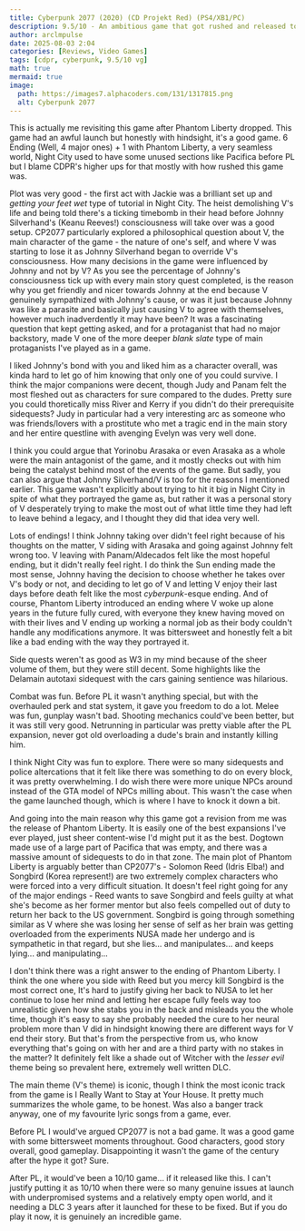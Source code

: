 ```yaml
---
title: Cyberpunk 2077 (2020) (CD Projekt Red) (PS4/XB1/PC)
description: 9.5/10 - An ambitious game that got rushed and released too early.
author: arclmpulse
date: 2025-08-03 2:04
categories: [Reviews, Video Games]
tags: [cdpr, cyberpunk, 9.5/10 vg]
math: true
mermaid: true
image:
  path: https://images7.alphacoders.com/131/1317815.png
  alt: Cyberpunk 2077
---
```


This is actually me revisiting this game after Phantom Liberty dropped. This game had an awful launch but honestly with hindsight, it's a good game. 6 Ending (Well, 4 major ones) + 1 with Phantom Liberty, a very seamless world, Night City used to have some unused sections like Pacifica before PL but I blame CDPR's higher ups for that mostly with how rushed this game was.

Plot was very good - the first act with Jackie was a brilliant set up and _getting your feet wet_ type of tutorial in Night City. The heist demolishing V's life and being told there's a ticking timebomb in their head before Johnny Silverhand's (Keanu Reeves!) consciousness will take over was a good setup. CP2077 particularly explored a philosophical question about V, the main character of the game - the nature of one's self, and where V was starting to lose it as Johnny Silverhand began to override V's consciousness. How many decisions in the game were influenced by Johnny and not by V? As you see the percentage of Johnny's consciousness tick up with every main story quest completed, is the reason why you get friendly and nicer towards Johnny at the end because V genuinely sympathized with Johnny's cause, or was it just because Johnny was like a parasite and basically just causing V to agree with themselves, however much inadverdently it may have been? It was a fascinating question that kept getting asked, and for a protaganist that had no major backstory, made V one of the more deeper _blank slate_ type of main protaganists I've played as in a game.

I liked Johnny's bond with you and liked him as a character overall, was kinda hard to let go of him knowing that only one of you could survive. I think the major companions were decent, though Judy and Panam felt the most fleshed out as characters for sure compared to the dudes. Pretty sure you could thoretically miss River and Kerry if you didn't do their prerequisite sidequests? Judy in particular had a very interesting arc as someone who was friends/lovers with a prostitute who met a tragic end in the main story and her entire questline with avenging Evelyn was very well done.

I think you could argue that Yorinobu Arasaka or even Arasaka as a whole were the main antagonist of the game, and it mostly checks out with him being the catalyst behind most of the events of the game. But sadly, you can also argue that Johnny Silverhand/V is too for the reasons I mentioned earlier. This game wasn't explicitly about trying to hit it big in Night City in spite of what they portrayed the game as, but rather it was a personal story of V desperately trying to make the most out of what little time they had left to leave behind a legacy, and I thought they did that idea very well.

Lots of endings! I think Johnny taking over didn't feel right because of his thoughts on the matter, V siding with Arasaka and going against Johnny felt wrong too. V leaving with Panam/Aldecados felt like the most hopeful ending, but it didn't really feel right. I do think the Sun ending made the most sense, Johnny having the decision to choose whether he takes over V's body or not, and deciding to let go of V and letting V enjoy their last days before death felt like the most _cyberpunk_-esque ending. And of course, Phantom Liberty introduced an ending where V woke up alone years in the future fully cured, with everyone they knew having moved on with their lives and V ending up working a normal job as their body couldn't handle any modifications anymore. It was bittersweet and honestly felt a bit like a bad ending with the way they portrayed it.

Side quests weren't as good as W3 in my mind because of the sheer volume of them, but they were still decent. Some highlights like the Delamain autotaxi sidequest with the cars gaining sentience was hilarious.

Combat was fun. Before PL it wasn't anything special, but with the overhauled perk and stat system, it gave you freedom to do a lot. Melee was fun, gunplay wasn't bad. Shooting mechanics could've been better, but it was still very good. Netrunning in particular was pretty viable after the PL expansion, never got old overloading a dude's brain and instantly killing him.

I think Night City was fun to explore. There were so many sidequests and police altercations that it felt like there was something to do on every block, it was pretty overwhelming. I do wish there were more unique NPCs around instead of the GTA model of NPCs milling about. This wasn't the case when the game launched though, which is where I have to knock it down a bit.

And going into the main reason why this game got a revision from me was the release of Phantom Liberty. It is easily one of the best expansions I've ever played, just sheer content-wise I'd might put it as the best. Dogtown made use of a large part of Pacifica that was empty, and there was a massive amount of sidequests to do in that zone. The main plot of Phantom Liberty is arguably better than CP2077's - Solomon Reed (Idris Elba!) and Songbird (Korea represent!) are two extremely complex characters who were forced into a very difficult situation. It doesn't feel right going for any of the major endings - Reed wants to save Songbird and feels guilty at what she's become as her former mentor but also feels compelled out of duty to return her back to the US government. Songbird is going through something similar as V where she was losing her sense of self as her brain was getting overloaded from the experiments NUSA made her undergo and is sympathetic in that regard, but she lies... and manipulates... and keeps lying... and manipulating...

I don't think there was a right answer to the ending of Phantom Liberty. I think the one where you side with Reed but you mercy kill Songbird is the most correct one, It's hard to justify giving her back to NUSA to let her continue to lose her mind and letting her escape fully feels way too unrealistic given how she stabs you in the back and misleads you the whole time, though it's easy to say she probably needed the cure to her neural problem more than V did in hindsight knowing there are different ways for V end their story. But that's from the perspective from us, who know everything that's going on with her and are a third party with no stakes in the matter? It definitely felt like a shade out of Witcher with the _lesser evil_ theme being so prevalent here, extremely well written DLC.

The main theme (V's theme) is iconic, though I think the most iconic track from the game is I Really Want to Stay at Your House. It pretty much summarizes the whole game, to be honest. Was also a banger track anyway, one of my favourite lyric songs from a game, ever.

Before PL I would've argued CP2077 is not a bad game. It was a good game with some bittersweet moments throughout. Good characters, good story overall, good gameplay. Disappointing it wasn't the game of the century after the hype it got? Sure.

After PL, it would've been a 10/10 game... if it released like this. I can't justify putting it as 10/10 when there were so many genuine issues at launch with underpromised systems and a relatively empty open world, and it needing a DLC 3 years after it launched for these to be fixed. But if you do play it now, it is genuinely an incredible game.
